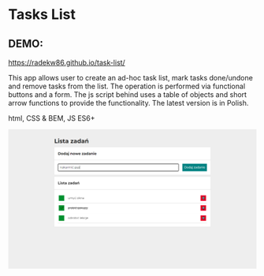# Tasks List

## DEMO:
https://radekw86.github.io/task-list/

This app allows user to create an ad-hoc task list, mark tasks done/undone and remove tasks from the list. The operation is performed via functional buttons and a form.
The js script behind uses a table of objects and short arrow functions to provide the functionality.
The latest version is in Polish.

html, CSS & BEM, JS ES6+

![Preview](images/preview.png)